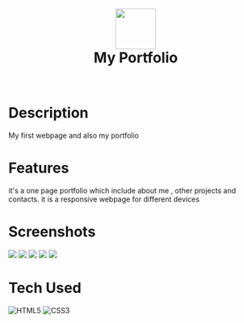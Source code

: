 <div align="center">
      <h1> <img src="https://ibb.co/0m2ZZMx" width="80px"><br/>My Portfolio </h1>
     </div>
<p align="center"> <a href="https://twitter.com/rakkpoper" target="_blank"><img alt="" src="https://img.shields.io/badge/Twitter-1DA1F2?style=normal&logo=twitter&logoColor=white" style="vertical-align:center" /></a> <a href="https://www.instagram.com/" target="_blank"><img alt="" src="https://img.shields.io/badge/Instagram-E4405F?style=normal&logo=instagram&logoColor=white" style="vertical-align:center" /></a> <a href="}" target="_blank"><img alt="" src="https://img.shields.io/badge/LinkedIn-0077B5?style=normal&logo=linkedin&logoColor=white" style="vertical-align:center" /></a> </p>

# Description
My first webpage and also my portfolio 

# Features
it's a one page portfolio which include about me , other projects and contacts. it is a responsive webpage for different devices
# Screenshots
 <img src="https://ibb.co/ZT0kVQ5"> <img src="https://ibb.co/m9brYJf"> <img src="https://ibb.co/gWw41b0"> <img src="https://ibb.co/0MjypQX"> <img src="https://ibb.co/BgJvBhR">
# Tech Used
 ![HTML5](https://img.shields.io/badge/html5-%23E34F26.svg?style=for-the-badge&logo=html5&logoColor=white) ![CSS3](https://img.shields.io/badge/css3-%231572B6.svg?style=for-the-badge&logo=css3&logoColor=white)
      


    
